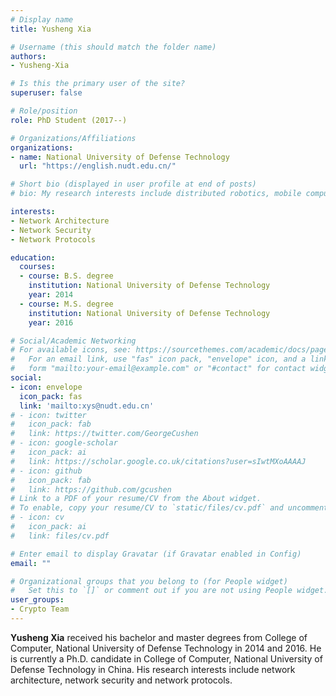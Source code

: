 ```yaml
---
# Display name
title: Yusheng Xia

# Username (this should match the folder name)
authors:
- Yusheng-Xia

# Is this the primary user of the site?
superuser: false

# Role/position
role: PhD Student (2017--)

# Organizations/Affiliations
organizations:
- name: National University of Defense Technology
  url: "https://english.nudt.edu.cn/"

# Short bio (displayed in user profile at end of posts)
# bio: My research interests include distributed robotics, mobile computing and programmable matter.

interests:
- Network Architecture
- Network Security
- Network Protocols

education:
  courses:
  - course: B.S. degree
    institution: National University of Defense Technology
    year: 2014
  - course: M.S. degree
    institution: National University of Defense Technology
    year: 2016

# Social/Academic Networking
# For available icons, see: https://sourcethemes.com/academic/docs/page-builder/#icons
#   For an email link, use "fas" icon pack, "envelope" icon, and a link in the
#   form "mailto:your-email@example.com" or "#contact" for contact widget.
social:
- icon: envelope
  icon_pack: fas
  link: 'mailto:xys@nudt.edu.cn'
# - icon: twitter
#   icon_pack: fab
#   link: https://twitter.com/GeorgeCushen
# - icon: google-scholar
#   icon_pack: ai
#   link: https://scholar.google.co.uk/citations?user=sIwtMXoAAAAJ
# - icon: github
#   icon_pack: fab
#   link: https://github.com/gcushen
# Link to a PDF of your resume/CV from the About widget.
# To enable, copy your resume/CV to `static/files/cv.pdf` and uncomment the lines below.
# - icon: cv
#   icon_pack: ai
#   link: files/cv.pdf

# Enter email to display Gravatar (if Gravatar enabled in Config)
email: ""

# Organizational groups that you belong to (for People widget)
#   Set this to `[]` or comment out if you are not using People widget.
user_groups:
- Crypto Team
---
```

**Yusheng Xia** received his bachelor and master degrees from College of Computer, National University of Defense Technology in 2014 and 2016. He is currently a Ph.D. candidate in College of Computer, National University of Defense Technology in China. His research interests include network architecture, network security and network protocols. 